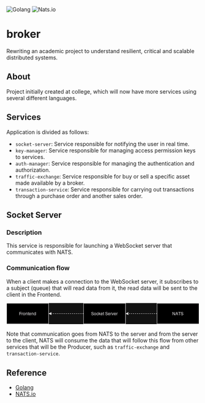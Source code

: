 ![Golang](https://img.shields.io/badge/Go-00ADD8?logo=go&logoColor=white) ![Nats.io](https://img.shields.io/badge/NATS.io-27AAE1.svg?logo=natsdotio&logoColor=white)

# broker

Rewriting an academic project to understand resilient, critical and scalable distributed systems.

## About

Project initially created at college, which will now have more services using several different languages.

## Services

Application is divided as follows:

- `socket-server`: Service responsible for notifying the user in real time.
- `key-manager`: Service responsible for managing access permission keys to services.
- `auth-manager`: Service responsible for managing the authentication and authorization.
- `traffic-exchange`: Service responsible for buy or sell a specific asset made available by a broker.
- `transaction-service`: Service responsible for carrying out transactions through a purchase order and another sales order.

## Socket Server

### Description

This service is responsible for launching a WebSocket server that communicates with NATS.

### Communication flow

When a client makes a connection to the WebSocket server, it subscribes to a subject (queue) that will read data from it, the read data will be sent to the client in the Frontend.

![Fluxo de comunicação Socket Server](./.github/socket-server.png)

Note that communication goes from NATS to the server and from the server to the client, NATS will consume the data that will follow this flow from other services that will be the Producer, such as `traffic-exchange` and `transaction-service`.

## Reference

- [Golang](https://go.dev/)
- [NATS.io](https://nats.io/)
